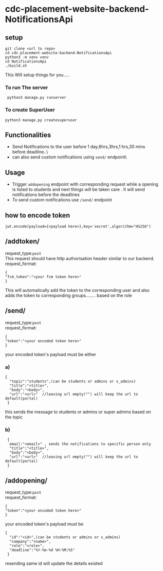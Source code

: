# cdc-placement-website-backend-NotificationsApi

## setup

```
git clone <url to repo>
cd cdc-placement-website-backend-NotificationsApi
python3 -m venv venv
cd NotificationsApi
./build.sh
```
This Will setup things for you.....
### To run The server 
``` python3 manage.py runserver```
### To create SuperUser
```python3 manage.py createsuperuser```

## Functionalities 
* Send Notifications to the user before 1 day,6hrs,3hrs,1 hrs,30 mins before deadline..\
* can also send custom notifications using ```send/``` endpoint\

## Usage
* Trigger ```addopening``` endpoint with corresponding request while a opening is listed to students and  next things will be taken care . It will send notifications before the deadlines
* To  send custom notifications use ```/send/``` endpoint
## how to encode token 
```jwt.encode(payload={<payload here>},key='secret',algorithm="HS256")```

##  /addtoken/ 
request_type:```post```\
This request should have http authorisation header similar to our backend. \
request_format:
```
{
"fcm_token":"<your fcm token here>"
}
```

This will automatically add the token to the corresponding user and also adds the token to corresponding groups........ based on the role 

##  /send/  
request_type:```post```\
request_format:
```
{
"token":"<your encoded token here>"
}
```

your encoded token's payload must be either
### a)
```
{
  "topic":"students",(can be students or admins or s_admins)
  "title":"<title>",
  "body":"<body>",
  "url":"<url>"  //leaving url empty("") will keep the url to default(portal) 
 }
```
 this sends the message to students or admins or super admins based on the topic
### b)
```
 {
  email:"<email>" , sends the notifications to specific person only
  "title":"<title>",
  "body":"<body>",
  "url":"<url>"  //leaving url empty("") will keep the url to default(portal) 
 }
```
##   /addopening/ 
request_type:```post``` \
request_format: 
```
{ 
"token":"<your encoded token here>" 
} 
```
your encoded token's payload must be  

```
{ 
  "id":"<id>",(can be students or admins or s_admins) 
  "company":"<name>", 
  "role":"<role>", 
  "deadline":"%Y-%m-%d %H:%M:%S"   
 } 
```
 resending same id will update the details existed 


